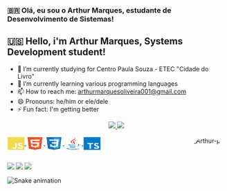 ### 🇧🇷 Olá, eu sou o Arthur Marques, estudante de Desenvolvimento de Sistemas!
## 🇺🇸 Hello, i'm Arthur Marques, Systems Development student!

- 🔭 I’m currently studying for Centro Paula Souza - ETEC "Cidade do Livro"
- 🌱 I’m currently learning various programming languages
- 📫 How to reach me: arthurmarquesoliveira001@gmail.com
- 😄 Pronouns: he/him or ele/dele
- ⚡ Fun fact: I'm getting better

<div align="center">
  <a href="https://github.com/arthurm9">
  <img height="180em" src="https://github-readme-stats.vercel.app/api?username=arthurm9&show_icons=true&theme=github_dark&include_all_commits=true&count_private=true"/>
  <img height="180em" src="https://github-readme-stats.vercel.app/api/top-langs/?username=arthurm9&layout=compact&langs_count=7&theme=github_dark"/>
</div>
<div style="diplay:block"><br>
  <img align="center" alt="Arthur-Js" height="30" width="40" src="https://raw.githubusercontent.com/devicons/devicon/master/icons/javascript/javascript-plain.svg">
  <img align="center" alt="Arthur-HTML" height="30" width="40" src="https://raw.githubusercontent.com/devicons/devicon/master/icons/html5/html5-original.svg">
  <img align="center" alt="Arthur-CSS" height="30" width="40" src="https://raw.githubusercontent.com/devicons/devicon/master/icons/css3/css3-original.svg">
  <img align="center" alt="Arthur-Java" height="30" width="40" src="https://raw.githubusercontent.com/devicons/devicon/master/icons/java/java-original.svg">
  <img align="center" alt="Arthur-Ts" height="30" width="40" src="https://raw.githubusercontent.com/devicons/devicon/master/icons/typescript/typescript-original.svg">
  <img align="right" alt="Arthur-pic" height="150" style="border-radius:50px;" src="https://scontent.fbau1-1.fna.fbcdn.net/v/t39.30808-6/246077802_3150405795192625_4025081145315024717_n.jpg?_nc_cat=107&ccb=1-7&_nc_sid=09cbfe&_nc_eui2=AeEPph-hZwsaLv7d81m52jt0uqG_ccYnnKC6ob9xxiecoMQ5bM-7efBT8MbyEO8chYDss8yH6jSfmFl7NRBTmCf2&_nc_ohc=j9cylkyRleMAX_MHtbY&_nc_ht=scontent.fbau1-1.fna&oh=00_AT8xHi4C9W82eH7oxQP_cb0nJnOzoSXWbDnfybZab5oSzQ&oe=628B3D59">
</div>
  
  ##
 
<div> 
  <a href="https://twitter.com/lrdarthur" target="_blank"><img src="https://img.shields.io/badge/-Twitter-%230077B5?style=for-the-badge&logo=twitter&logoColor=white" target="_blank"></a> 
  <a href="https://www.instagram.com/m9arthur/" target="_blank"><img src="https://img.shields.io/badge/-Instagram-%23E4405F?style=for-the-badge&logo=instagram&logoColor=white" target="_blank"></a>
  <a href="https://www.linkedin.com/in/arthur-marques-937148232/" target="_blank"><img src="https://img.shields.io/badge/-LinkedIn-%230077B5?style=for-the-badge&logo=linkedin&logoColor=white" target="_blank"></a> 
 
  ![Snake animation](https://github.com/arthurm9/arthurm9/blob/output/github-contribution-grid-snake.svg)
 
</div>

